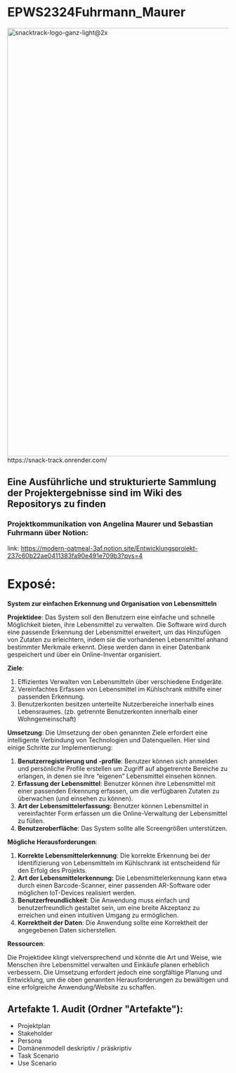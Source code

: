 # EPWS2324Fuhrmann_Maurer


<img width="976" alt="snacktrack-logo-ganz-light@2x" src="https://github.com/sebfuh/EPWS2324Fuhrmann_Maurer/assets/116002806/dea6fbc1-ac0a-43fc-a63f-6b95ba2cec28">
https://snack-track.onrender.com/




## Eine Ausführliche und strukturierte Sammlung der Projektergebnisse sind im Wiki des Repositorys zu finden 

### Projektkommunikation von Angelina Maurer und Sebastian Fuhrmann über Notion:

link: https://modern-oatmeal-3af.notion.site/Entwicklungsprojekt-237c60b22ae0411383fa90e491e709b3?pvs=4


# Exposé: 
**System zur einfachen Erkennung und Organisation von Lebensmitteln** 

**Projektidee**:
Das System soll den Benutzern eine einfache und schnelle Möglichkeit bieten, ihre Lebensmittel zu verwalten. Die Software wird durch eine passende Erkennung der Lebensmittel erweitert, um das Hinzufügen von Zutaten zu erleichtern, indem sie die vorhandenen Lebensmittel anhand bestimmter Merkmale erkennt. Diese werden dann in einer Datenbank gespeichert und über ein Online-Inventar organisiert.

**Ziele**:

1. Effizientes Verwalten von Lebensmitteln über verschiedene Endgeräte.
2. Vereinfachtes Erfassen von Lebensmittel im Kühlschrank mithilfe einer passenden Erkennung.
3. Benutzerkonten besitzen unterteilte Nutzerbereiche innerhalb eines Lebensraumes. (zb. getrennte Benutzerkonten innerhalb einer Wohngemeinschaft)

**Umsetzung**:
Die Umsetzung der oben genannten Ziele erfordert eine intelligente Verbindung von Technologien und Datenquellen. Hier sind einige Schritte zur Implementierung:

1. **Benutzerregistrierung und -profile**: Benutzer können sich anmelden und persönliche Profile erstellen um Zugriff auf abgetrennte Bereiche zu erlangen, in denen sie ihre “eigenen” Lebensmittel einsehen können.
2. **Erfassung der Lebensmittel**: Benutzer können ihre Lebensmittel mit einer passenden Erkennung erfassen, um die verfügbaren Zutaten zu überwachen (und einsehen zu können).
3. **Art der Lebensmittelerfassung:** Benutzer können Lebensmittel in vereinfachter Form erfassen um die Online-Verwaltung der Lebensmittel zu füllen.
4. **Benutzeroberfläche**: Das System sollte alle Screengrößen unterstützen.

**Mögliche Herausforderungen**:

1. **Korrekte Lebensmittelerkennung**: Die korrekte Erkennung bei der Identifizierung von Lebensmitteln im Kühlschrank ist entscheidend für den Erfolg des Projekts.
2. **Art der Lebensmittelerkennung:** Die Lebensmittelerkennung kann etwa durch einen Barcode-Scanner, einer passenden AR-Software oder möglichen IoT-Devices realisiert werden.
3. **Benutzerfreundlichkeit**: Die Anwendung muss einfach und benutzerfreundlich gestaltet sein, um eine breite Akzeptanz zu erreichen und einen intuitiven Umgang zu ermöglichen.
4. **Korrektheit der Daten**: Die Anwendung sollte eine Korrektheit der angegebenen Daten sicherstellen.

**Ressourcen**:

Die Projektidee klingt vielversprechend und könnte die Art und Weise, wie Menschen ihre Lebensmittel verwalten und Einkäufe planen erheblich verbessern. Die Umsetzung erfordert jedoch eine sorgfältige Planung und Entwicklung, um die oben genannten Herausforderungen zu bewältigen und eine erfolgreiche Anwendung/Website zu schaffen.



## Artefakte 1. Audit (Ordner "Artefakte"):
- Projektplan
- Stakeholder
- Persona 
- Domänenmodell deskriptiv / präskriptiv
- Task Scenario
- Use Scenario

